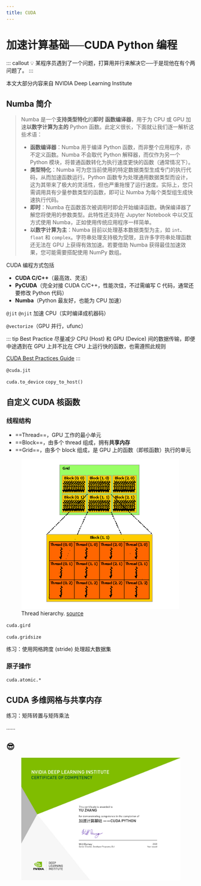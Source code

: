 ```yaml
---
title: CUDA
---
```


# 加速计算基础──CUDA Python 编程

::: callout 💡 某程序员遇到了一个问题，打算用并行来解决它──于是现他在有个两问题了。
:::

本文大部分内容来自 NVIDIA Deep Learning Institute

## Numba 简介

> Numba 是一个**支持类型特化**的**即时** **函数编译器**，用于为 CPU 或 GPU 加速**以数字计算为主的** Python 函数。此定义很长，下面就让我们逐一解析这些术语：
>
> - **函数编译器**：Numba 用于编译 Python 函数，而非整个应用程序，亦不定义函数。Numba 不会取代 Python 解释器，而仅作为另一个 Python 模块，将普通函数转化为执行速度更快的函数（通常情况下）。
> - **类型特化**：Numba 可为您当前使用的特定数据类型生成专门的执行代码，从而加速函数运行。Python 函数专为处理通用数据类型而设计，这为其带来了极大的灵活性，但也严重拖慢了运行速度。实际上，您只需调用具有少量参数类型的函数，即可让 Numba 为每个类型组生成快速执行代码。
> - **即时**：Numba 在函数首次被调用时即会开始编译函数。确保编译器了解您将使用的参数类型。此特性还支持在 Jupyter Notebook 中以交互方式使用 Numba，正如使用传统应用程序一样简单。
> - **以数字计算为主**：Numba 目前以处理基本数据类型为主，如 `int`、`float` 和 `complex`。字符串处理支持极为受限，且许多字符串处理函数还无法在 GPU 上获得有效加速。若要借助 Numba 获得最佳加速效果，您可能需要搭配使用 NumPy 数组。

CUDA 编程方式包括

- **CUDA C/C++**（最高效、灵活）
- **PyCUDA**（完全对接 CUDA C/C++，性能次佳，不过需编写 C 代码，通常还要修改 Python 代码）
- **Numba**（Python 最友好，也能为 CPU 加速）

`@jit` `@njit` 加速 CPU（实时编译成机器码）

`@vectorize`（GPU 并行，ufunc）

::: tip Best Practice
尽量减少 CPU (Host) 和 GPU (Device) 间的数据传输，即便中途遇到在 GPU 上并不比在 CPU 上运行快的函数，也需遵照此规则

[CUDA Best Practices Guide](https://docs.nvidia.com/cuda/cuda-c-best-practices-guide/index.html)
:::

`@cuda.jit`

`cuda.to_device` `copy_to_host()`

## 自定义 CUDA 核函数

### 线程结构

- ==Thread==，GPU 工作的最小单元
- ==Block==，由多个 thread 组成，拥有**共享内存**
- ==Grid==，由多个 block 组成，是 GPU 上的函数（即核函数）执行的单元

<figure>
    <img src="./imgs/grid-of-thread-blocks.png" alt="Grid of thread blocks" class="border">
    <figcaption>Thread hierarchy. <a href="https://docs.nvidia.com/cuda/cuda-c-programming-guide/index.html#thread-hierarchy" target="_blank" rel="noopener noreferrer" class="outbound">source</a></figcaption>
</figure>

`cuda.gird`

`cuda.gridsize`

练习：使用网格跨度 (stride) 处理超大数据集

### 原子操作

`cuda.atomic.*`

## CUDA 多维网格与共享内存

练习：矩阵转置与矩阵乘法

……

## 😎

<figure>
    <img src="./imgs/cuda-certificate.png" alt="cuda certificate" class="border">
</figure>
